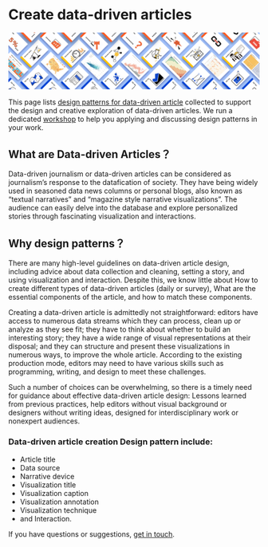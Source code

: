 # Create data-driven articles

<img src="figures/dadp_small2.png" width="550px"/>
<br/>



This page lists [design patterns for data-driven article](https://datadrivenarticle.github.io/patterns.html) collected to support the design and creative exploration of data-driven articles. We run a dedicated [workshop](https://datadrivenarticle.github.io/workshop.html) to help you applying and discussing design patterns in your work.


## What are Data-driven Articles？

Data-driven journalism or data-driven articles can be considered as journalism’s response to the datafication of society. They have being widely used in seasoned data news columns or personal blogs, also known as “textual narratives” and “magazine style narrative visualizations”. The audience can easily delve into the database and explore personalized stories through fascinating visualization and interactions.

## Why design patterns？

There are many high-level guidelines on data-driven article design, including advice about data collection and cleaning, setting a story, and using visualization and interaction. Despite this, we know little about How to create different types of data-driven articles (daily or survey), What are the essential components of the article, and how to match these components.

Creating a data-driven article is admittedly not straightforward: editors have access to numerous data streams which they can process, clean up or analyze as they see fit; they have to think about whether to build an interesting story; they have a wide range of visual representations at their disposal; and they can structure and present these visualizations in numerous ways, to improve the whole article. According to the existing production mode, editors may need to have various skills such as programming, writing, and design to meet these challenges.

Such a number of choices can be overwhelming, so there is a timely need for guidance about effective data-driven article design: Lessons learned from previous practices, help editors without visual background or designers without writing ideas, designed for interdisciplinary work or nonexpert audiences.

### Data-driven article creation Design pattern include: 
* Article title
* Data source
* Narrative device
* Visualization title
* Visualization caption
* Visualization annotation
* Visualization technique
* and Interaction.



If you have questions or suggestions, [get in touch](about.html).
